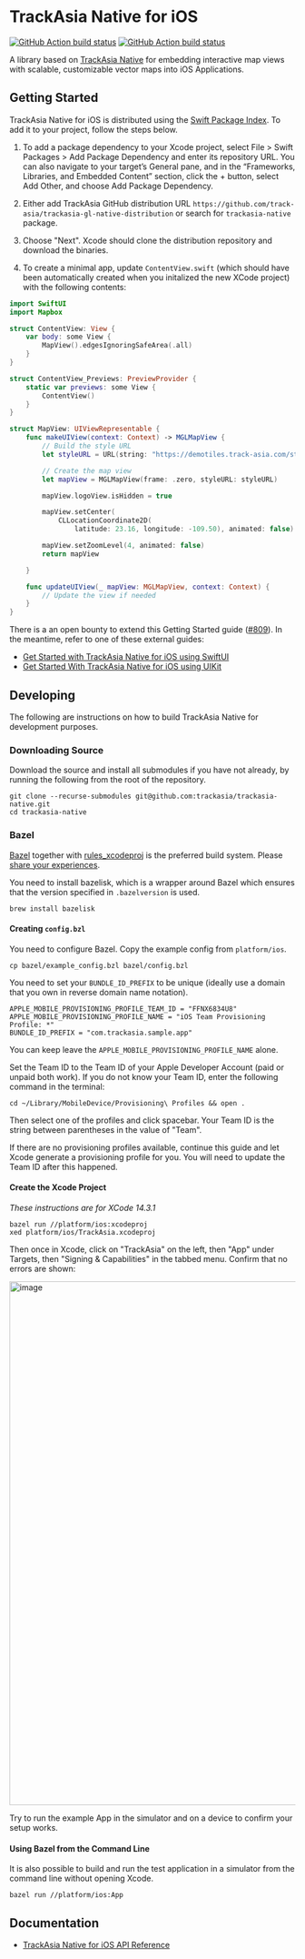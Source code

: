 # TrackAsia Native for iOS

[![GitHub Action build status](https://github.com/track-asia/trackasia-native/workflows/ios-ci/badge.svg)](https://github.com/track-asia/trackasia-native/actions/workflows/ios-ci.yml) [![GitHub Action build status](https://github.com/track-asia/trackasia-native/workflows/ios-release/badge.svg)](https://github.com/track-asia/trackasia-native/actions/workflows/ios-release.yml)

A library based on [TrackAsia Native](https://github.com/track-asia/trackasia-native) for embedding interactive map views with scalable, customizable vector maps into iOS Applications.

## Getting Started

TrackAsia Native for iOS is distributed using the [Swift Package Index](https://swiftpackageindex.com/track-asia/trackasia-gl-native-distribution). To add it to your project, follow the steps below.

1. To add a package dependency to your Xcode project, select File > Swift Packages > Add Package Dependency and enter its repository URL. You can also navigate to your target’s General pane, and in the “Frameworks, Libraries, and Embedded Content” section, click the + button, select Add Other, and choose Add Package Dependency.

2. Either add TrackAsia GitHub distribution URL `https://github.com/track-asia/trackasia-gl-native-distribution` or search for `trackasia-native` package.

3. Choose "Next". Xcode should clone the distribution repository and download the binaries.

4. To create a minimal app, update `ContentView.swift` (which should have been automatically created when you initalized the new XCode project) with the following contents:

```swift
import SwiftUI
import Mapbox

struct ContentView: View {
    var body: some View {
        MapView().edgesIgnoringSafeArea(.all)
    }
}

struct ContentView_Previews: PreviewProvider {
    static var previews: some View {
        ContentView()
    }
}

struct MapView: UIViewRepresentable {
    func makeUIView(context: Context) -> MGLMapView {
        // Build the style URL
        let styleURL = URL(string: "https://demotiles.track-asia.com/style.json")

        // Create the map view
        let mapView = MGLMapView(frame: .zero, styleURL: styleURL)

        mapView.logoView.isHidden = true

        mapView.setCenter(
            CLLocationCoordinate2D(
                latitude: 23.16, longitude: -109.50), animated: false)

        mapView.setZoomLevel(4, animated: false)
        return mapView

    }

    func updateUIView(_ mapView: MGLMapView, context: Context) {
        // Update the view if needed
    }
}
```

There is a an open bounty to extend this Getting Started guide ([#809](https://github.com/track-asia/trackasia-native/issues/809)). In the meantime, refer to one of these external guides:

- [Get Started with TrackAsia Native for iOS using SwiftUI](https://docs.maptiler.com/trackasia-gl-native-ios/ios-swiftui-basic-get-started/)
- [Get Started With TrackAsia Native for iOS using UIKit](https://docs.maptiler.com/trackasia-gl-native-ios/ios-uikit-basic-get-started/)

## Developing

The following are instructions on how to build TrackAsia Native for development purposes. 

### Downloading Source

Download the source and install all submodules if you have not already, by running the following from the root of the repository. 

```
git clone --recurse-submodules git@github.com:trackasia/trackasia-native.git
cd trackasia-native
```

### Bazel

[Bazel](https://bazel.build/) together with [rules_xcodeproj](https://github.com/MobileNativeFoundation/rules_xcodeproj) is the preferred build system. Please [share your experiences](https://github.com/track-asia/trackasia-native/discussions/1145).

You need to install bazelisk, which is a wrapper around Bazel which ensures that the version specified in `.bazelversion` is used.

```
brew install bazelisk
```

#### Creating `config.bzl`

You need to configure Bazel. Copy the example config from `platform/ios`.

```
cp bazel/example_config.bzl bazel/config.bzl
```

You need to set your `BUNDLE_ID_PREFIX` to be unique (ideally use a domain that you own in reverse domain name notation).

```
APPLE_MOBILE_PROVISIONING_PROFILE_TEAM_ID = "FFNX6834U8"
APPLE_MOBILE_PROVISIONING_PROFILE_NAME = "iOS Team Provisioning Profile: *"
BUNDLE_ID_PREFIX = "com.trackasia.sample.app"
```

You can keep leave the `APPLE_MOBILE_PROVISIONING_PROFILE_NAME` alone.

Set the Team ID to the Team ID of your Apple Developer Account (paid or unpaid both work). If you do not know your Team ID, enter the following command in the terminal:

```
cd ~/Library/MobileDevice/Provisioning\ Profiles && open .
```

Then select one of the profiles and click spacebar. Your Team ID is the string between parentheses in the value of "Team".

If there are no provisioning profiles available, continue this guide and let Xcode generate a provisioning profile for you. You will need to update the Team ID after this happened.

#### Create the Xcode Project

_These instructions are for XCode 14.3.1_


```
bazel run //platform/ios:xcodeproj
xed platform/ios/TrackAsia.xcodeproj
```

Then once in Xcode, click on "TrackAsia" on the left, then "App" under Targets, then "Signing & Capabilities" in the tabbed menu. 
Confirm that no errors are shown:

<img width="921" alt="image" src="https://github.com/polvi/trackasia-native/assets/649392/a1ef30cb-97fc-429a-acee-194436f3fb8a">

Try to run the example App in the simulator and on a device to confirm your setup works.

#### Using Bazel from the Command Line

It is also possible to build and run the test application in a simulator from the command line without opening Xcode.

```
bazel run //platform/ios:App
```

## Documentation

- [TrackAsia Native for iOS API Reference](https://track-asia.com/trackasia-native/ios/api/)